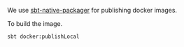 
We use [sbt-native-packager](https://www.scala-sbt.org/sbt-native-packager/formats/docker.html)
for publishing docker images. 

To build the image.

```
sbt docker:publishLocal
```